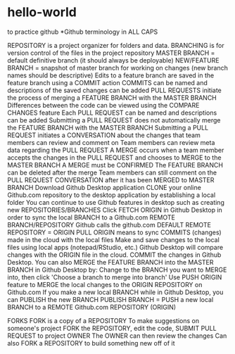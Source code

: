 # hello-world
to practice github
*Github terminology in ALL CAPS

REPOSITORY is a project organizer for folders and data.
BRANCHING is for version control of the files in the project repository
    MASTER BRANCH = default definitive branch (it should always be deployable)
    NEW/FEATURE BRANCH = snapshot of master branch for working on changes (new branch names should be descriptive)
Edits to a feature branch are saved in the feature branch using a COMMIT action
    COMMITS can be named and descriptions of the saved changes can be added
PULL REQUESTS initiate the process of merging a FEATURE BRANCH with the MASTER BRANCH
	Differences between the code can be viewed using the COMPARE CHANGES feature
	Each PULL REQUEST can be named and descriptions can be added
	Submitting a PULL REQUEST does not automatically merge the FEATURE BRANCH with the MASTER BRANCH
	Submitting a PULL REQUEST initiates a CONVERSATION about the changes that team members can review and comment on
	Team members can review meta data regarding the PULL REQUEST
A MERGE occurs when a team member accepts the changes in the PULL REQUEST and chooses to MERGE to the MASTER BRANCH
	A MERGE must be CONFIRMED
	The FEATURE BRANCH can be deleted after the merge
	Team members can still comment on the PULL REQUEST CONVERSATION after it has been MERGED to MASTER BRANCH
Download Github Desktop application
	CLONE your online Github.com repository to the desktop application by establishing a local folder
	You can continue to use Github features in desktop such as creating new REPOSITORIES/BRANCHES
	Click FETCH ORIGIN in Github Desktop in order to sync the local BRANCH to a Github.com REMOTE BRANCH/REPOSITORY
	Github calls the github.com DEFAULT REMOTE REPOSITORY = ORIGIN
	PULL ORIGIN means to sync COMMITS (changes) made in the cloud with the local files
	Make and save changes to the local files using local apps (notepad/RStudio, etc.)
	Github Desktop will compare changes with the ORIGIN file in the cloud. COMMIT the changes in Github Desktop.
	You can also MERGE the FEATURE BRANCH into the MASTER BRANCH in Github Desktop by:
		Change to the BRANCH you want to MERGE into, then click 'Choose a branch to merge into branch'
	Use PUSH ORIGIN feature to MERGE the local changes to the ORIGIN REPOSITORY on Github.com
	If you make a new local BRANCH while in Github Desktop, you can PUBLISH the new BRANCH
		PUBLISH BRANCH = PUSH a new local BRANCH to a REMOTE Github.com REPOSITORY (ORIGIN)

FORKS
	FORK is a copy of a REPOSITORY
	To make suggestions on someone's project
		FORK the REPOSITORY, edit the code, SUBMIT PULL REQUEST to project OWNER
		The OWNER can then review the changes
	Can also FORK a REPOSITORY to build something new off of it
